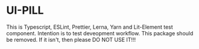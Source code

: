 # UI-PILL

This is Typescript, ESLint, Prettier, Lerna, Yarn and Lit-Element test component.
Intention is to test deveopment workflow.
This package should be removed. If it isn't, then please DO NOT USE IT!!!